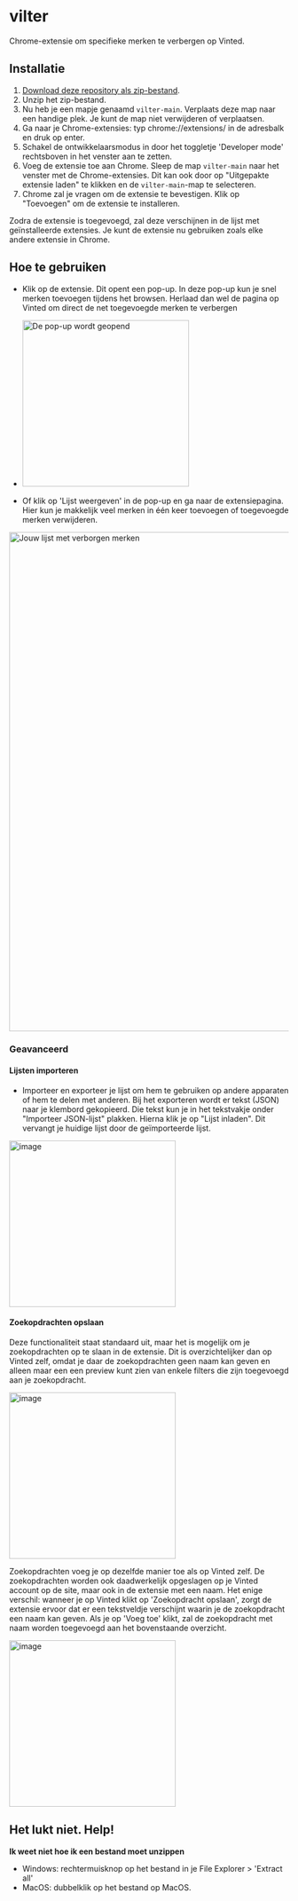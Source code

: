 # vilter
Chrome-extensie om specifieke merken te verbergen op Vinted.

## Installatie 

1. [Download deze repository als zip-bestand](https://github.com/laylahoogeveen/vilter/archive/main.zip).
2. Unzip het zip-bestand.
3. Nu heb je een mapje genaamd `vilter-main`. Verplaats deze map naar een handige plek. Je kunt de map niet verwijderen of verplaatsen.
4. Ga naar je Chrome-extensies: typ chrome://extensions/ in de adresbalk en druk op enter.
5. Schakel de ontwikkelaarsmodus in door het toggletje 'Developer mode' rechtsboven in het venster aan te zetten.
6. Voeg de extensie toe aan Chrome. Sleep de map `vilter-main` naar het venster met de Chrome-extensies. Dit kan ook door op "Uitgepakte extensie laden" te klikken en de `vilter-main`-map te selecteren.
7. Chrome zal je vragen om de extensie te bevestigen. Klik op "Toevoegen" om de extensie te installeren.

Zodra de extensie is toegevoegd, zal deze verschijnen in de lijst met geïnstalleerde extensies. Je kunt de extensie nu gebruiken zoals elke andere extensie in Chrome.

## Hoe te gebruiken
- Klik op de extensie. Dit opent een pop-up. In deze pop-up kun je snel merken toevoegen tijdens het browsen. Herlaad dan wel de pagina op Vinted om direct de net toegevoegde merken te verbergen
- <img width="300" alt="De pop-up wordt geopend" src="https://github.com/laylahoogeveen/vilter/assets/54817230/77c83c83-5f20-43a3-a55e-f80b1555875c">

- Of klik op 'Lijst weergeven' in de pop-up en ga naar de extensiepagina. Hier kun je makkelijk veel merken in één keer toevoegen of toegevoegde merken verwijderen.

<img width="900" alt="Jouw lijst met verborgen merken" src="https://github.com/laylahoogeveen/vilter/assets/54817230/36ecae0e-5f38-4e3b-9641-fbb5b6fc1950">


### Geavanceerd

#### Lijsten importeren
- Importeer en exporteer je lijst om hem te gebruiken op andere apparaten of hem te delen met anderen. Bij het exporteren wordt er tekst (JSON) naar je klembord gekopieerd.
Die tekst kun je in het tekstvakje onder "Importeer JSON-lijst" plakken. Hierna klik je op "Lijst inladen". Dit vervangt je huidige lijst door de geïmporteerde lijst.

<img width="300" alt="image" src="https://github.com/laylahoogeveen/vilter/assets/54817230/aa26b36a-e8f1-4f54-b377-b2520c7a1684">

#### Zoekopdrachten opslaan
Deze functionaliteit staat standaard uit, maar het is mogelijk om je zoekopdrachten op te slaan in de extensie. Dit is overzichtelijker dan op Vinted zelf, omdat je daar de zoekopdrachten geen naam kan geven en alleen maar een een preview kunt zien van enkele filters die zijn toegevoegd aan je zoekopdracht. 

<img width="300" alt="image" src="https://github.com/laylahoogeveen/vilter/assets/54817230/aa2e8a00-b315-4179-be36-80c8f019c748">

Zoekopdrachten voeg je op dezelfde manier toe als op Vinted zelf. De zoekopdrachten worden ook daadwerkelijk opgeslagen op je Vinted account op de site, maar ook in de extensie met een naam. Het enige verschil: wanneer je op Vinted klikt op 'Zoekopdracht opslaan', zorgt de extensie ervoor dat er een tekstveldje verschijnt waarin je de zoekopdracht een naam kan geven. Als je op 'Voeg toe' klikt, zal de zoekopdracht met naam worden toegevoegd aan het bovenstaande overzicht.

<img width="300" alt="image" src="https://github.com/laylahoogeveen/vilter/assets/54817230/6f81c0b6-5903-4db7-9ec6-d1d0cab0a0aa">


## Het lukt niet. Help!

**Ik weet niet hoe ik een bestand moet unzippen**
- Windows: rechtermuisknop op het bestand in je File Explorer > 'Extract all'
- MacOS: dubbelklik op het bestand op MacOS.
